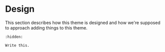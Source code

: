 # Design

This section describes how this theme is designed and how we're supposed to
approach adding things to this theme.

```{toctree}
:hidden:
```

```{todo}
Write this.
```
